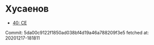 # Хусаенов
- [40: CE](40.md)

Commit: 5da00c9122f1850ad038bf4d19a46a788209f3e5
 fetched at: 20201217-181811
